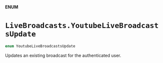 **ENUM**

# `LiveBroadcasts.YoutubeLiveBroadcastsUpdate`

```swift
enum YoutubeLiveBroadcastsUpdate
```

Updates an existing broadcast for the authenticated user.
